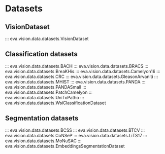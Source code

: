 # Datasets

## VisionDataset
::: eva.vision.data.datasets.VisionDataset

## Classification datasets
::: eva.vision.data.datasets.BACH
::: eva.vision.data.datasets.BRACS
::: eva.vision.data.datasets.BreaKHis
::: eva.vision.data.datasets.Camelyon16
::: eva.vision.data.datasets.CRC
::: eva.vision.data.datasets.GleasonArvaniti
::: eva.vision.data.datasets.MHIST
::: eva.vision.data.datasets.PANDA
::: eva.vision.data.datasets.PANDASmall
::: eva.vision.data.datasets.PatchCamelyon
::: eva.vision.data.datasets.UniToPatho
::: eva.vision.data.datasets.WsiClassificationDataset

## Segmentation datasets
::: eva.vision.data.datasets.BCSS
::: eva.vision.data.datasets.BTCV
::: eva.vision.data.datasets.CoNSeP
::: eva.vision.data.datasets.LiTS17
::: eva.vision.data.datasets.MoNuSAC
::: eva.vision.data.datasets.EmbeddingsSegmentationDataset
